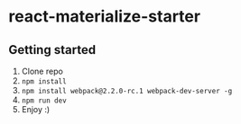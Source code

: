 # react-materialize-starter

## Getting started

1. Clone repo
2. `npm install`
3. `npm install webpack@2.2.0-rc.1 webpack-dev-server -g`
4. `npm run dev`
5. Enjoy :)